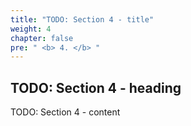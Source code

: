 ```yaml
---
title: "TODO: Section 4 - title"
weight: 4
chapter: false
pre: " <b> 4. </b> "
---
```


## TODO: Section 4 - heading

TODO: Section 4 - content
